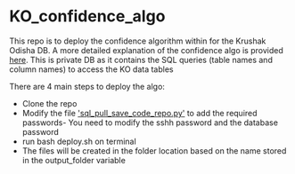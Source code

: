 # KO_confidence_algo


This repo is to deploy the confidence algorithm within for the Krushak Odisha DB. A more detailed explanation of the confidence algo is provided [here](https://github.com/DataGov-SamagraX/KO_confidence_algo/blob/main/doc/Introduction.md). This is private DB as it contains the SQL queries (table names and column names) to access the KO data tables


There are 4 main steps to deploy the algo: 
- Clone the repo 
- Modify the file ['sql_pull_save_code_repo.py'](https://github.com/DataGov-SamagraX/KO_confidence_algo/blob/main/sql_pull_save_code.py) to add the required passwords-  You need to modify the sshh password and the database password
- run bash deploy.sh on terminal 
- The files will be created in the folder location based on the name stored in the output_folder variable 




